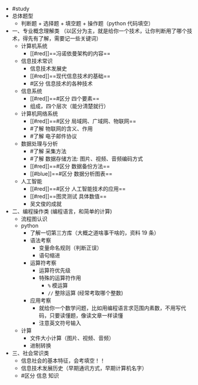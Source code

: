 - #study
- 总体题型
	- 判断题 + 选择题 + 填空题 + 操作题（python 代码填空）
- 一、专业概念理解类 （以区分为主，就是给你一个技术，让你判断用了哪个技术，得先有了解，需要记一些关键词）
	- 计算机系统
		- [[#red]]==冯诺依曼架构的内容==
	- 信息技术常识
		- 信息技术发展史
		- [[#red]]==现代信息技术的基础==
		- #区分 信息技术的各种技术
	- 信息系统
		- [[#red]]==#区分 四个要素==
		- 组成，四个层次（能分清楚就行）
	- 计算机网络系统
		- [[#red]]==#区分 局域网、广域网、物联网==
		- #了解 物联网的含义、作用
		- #了解 电子邮件协议
	- 数据处理与分析
		- #了解 采集方法
		- #了解 数据存储方法: 图片、视频、音频编码方式
		- [[#red]]==#区分 数据备份方法==
		- [[#blue]]==#区分 数据分析图表==
	- 人工智能
		- [[#red]]==#区分 人工智能技术的应用==
		- [[#red]]==图灵测试 具体数值==
		- 吴文俊的成就
- 二、编程操作类 (编程语言，和简单的计算)
	- 流程图认识
	- python
		- 了解一切第三方库（大概之道啥事干啥的，资料 19 条）
		- 语法考察
			- 变量命名规则（判断正误）
			- 语句缩进
		- 运算符考察
			- 运算符优先级
			- 特殊的运算符作用
				- `%` 模运算
				- `//` 整除运算 (经常考取哪个整数)
		- 应用考察
			- 就给你一个数学问题，比如用编程语言求范围内素数，不用写代码，只要读懂题，像读文章一样读懂
			- 注意英文符号输入
	- 计算
		- 文件大小计算（图片、视频、音频）
		- 进制转换
- 三、社会常识类
	- 信息社会的基本特征，会考填空！！
	- 信息技术发展历史（早期通讯方式，早期计算机名字）
	- #区分 信息 知识